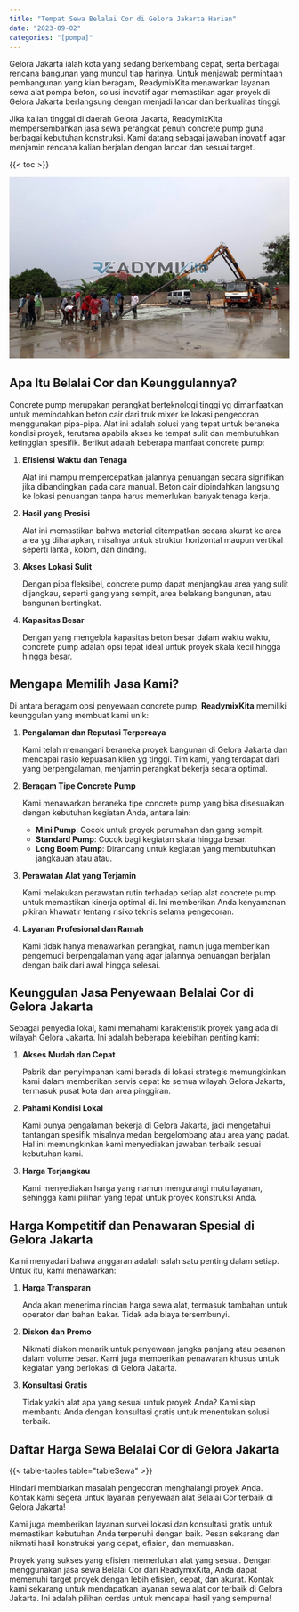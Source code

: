 ```yaml
---
title: "Tempat Sewa Belalai Cor di Gelora Jakarta Harian"
date: "2023-09-02"
categories: "[pompa]"
---
```


Gelora Jakarta ialah kota yang sedang berkembang cepat, serta berbagai rencana bangunan yang muncul tiap harinya. Untuk menjawab permintaan pembangunan yang kian beragam, ReadymixKita menawarkan layanan sewa alat pompa beton, solusi inovatif agar memastikan agar proyek di Gelora Jakarta berlangsung dengan menjadi lancar dan berkualitas tinggi.

Jika kalian tinggal di daerah Gelora Jakarta, ReadymixKita mempersembahkan jasa sewa perangkat penuh concrete pump guna berbagai kebutuhan konstruksi. Kami datang sebagai jawaban inovatif agar menjamin rencana kalian berjalan dengan lancar dan sesuai target.

{{< toc >}}

![Tempat Sewa Belalai Cor di Gelora Jakarta Harian](/images/pompa/sewa-pompa-07.jpg)

## Apa Itu Belalai Cor dan Keunggulannya?

Concrete pump merupakan perangkat berteknologi tinggi yg dimanfaatkan untuk memindahkan beton cair dari truk mixer ke lokasi pengecoran menggunakan pipa-pipa. Alat ini adalah solusi yang tepat untuk beraneka kondisi proyek, terutama apabila akses ke tempat sulit dan membutuhkan ketinggian spesifik. Berikut adalah beberapa manfaat concrete pump:

1. **Efisiensi Waktu dan Tenaga**

   Alat ini mampu mempercepatkan jalannya penuangan secara signifikan jika dibandingkan pada cara manual. Beton cair dipindahkan langsung ke lokasi penuangan tanpa harus memerlukan banyak tenaga kerja.

2. **Hasil yang Presisi**

   Alat ini memastikan bahwa material ditempatkan secara akurat ke area area yg diharapkan, misalnya untuk struktur horizontal maupun vertikal seperti lantai, kolom, dan dinding.

3. **Akses Lokasi Sulit**

   Dengan pipa fleksibel, concrete pump dapat menjangkau area yang sulit dijangkau, seperti gang yang sempit, area belakang bangunan, atau bangunan bertingkat.

4. **Kapasitas Besar**

   Dengan yang mengelola kapasitas beton besar dalam waktu waktu, concrete pump adalah opsi tepat ideal untuk proyek skala kecil hingga hingga besar.

## Mengapa Memilih Jasa Kami?

Di antara beragam opsi penyewaan concrete pump, **ReadymixKita** memiliki keunggulan yang membuat kami unik:

1. **Pengalaman dan Reputasi Terpercaya**

   Kami telah menangani beraneka proyek bangunan di Gelora Jakarta dan mencapai rasio kepuasan klien yg tinggi. Tim kami, yang terdapat dari yang berpengalaman, menjamin perangkat bekerja secara optimal.

2. **Beragam Tipe Concrete Pump**

   Kami menawarkan beraneka tipe concrete pump yang bisa disesuaikan dengan kebutuhan kegiatan Anda, antara lain:
   - **Mini Pump**: Cocok untuk proyek perumahan dan gang sempit.
   - **Standard Pump**: Cocok bagi kegiatan skala hingga besar.
   - **Long Boom Pump**: Dirancang untuk kegiatan yang membutuhkan jangkauan atau atau.

3. **Perawatan Alat yang Terjamin**

   Kami melakukan perawatan rutin terhadap setiap alat concrete pump untuk memastikan kinerja optimal di. Ini memberikan Anda kenyamanan pikiran khawatir tentang risiko teknis selama pengecoran.

4. **Layanan Profesional dan Ramah**

   Kami tidak hanya menawarkan perangkat, namun juga memberikan pengemudi berpengalaman yang agar jalannya penuangan berjalan dengan baik dari awal hingga selesai.

## Keunggulan Jasa Penyewaan Belalai Cor di Gelora Jakarta

Sebagai penyedia lokal, kami memahami karakteristik proyek yang ada di wilayah Gelora Jakarta. Ini adalah beberapa kelebihan penting kami:

1. **Akses Mudah dan Cepat**

   Pabrik dan penyimpanan kami berada di lokasi strategis memungkinkan kami dalam memberikan servis cepat ke semua wilayah Gelora Jakarta, termasuk pusat kota dan area pinggiran.

2. **Pahami Kondisi Lokal**

   Kami punya pengalaman bekerja di Gelora Jakarta, jadi mengetahui tantangan spesifik misalnya medan bergelombang atau area yang padat. Hal ini memungkinkan kami menyediakan jawaban terbaik sesuai kebutuhan kami.

3. **Harga Terjangkau**

   Kami menyediakan harga yang namun mengurangi mutu layanan, sehingga kami pilihan yang tepat untuk proyek konstruksi Anda.

## Harga Kompetitif dan Penawaran Spesial di Gelora Jakarta

Kami menyadari bahwa anggaran adalah salah satu penting dalam setiap. Untuk itu, kami menawarkan:

1. **Harga Transparan**

   Anda akan menerima rincian harga sewa alat, termasuk tambahan untuk operator dan bahan bakar. Tidak ada biaya tersembunyi.

2. **Diskon dan Promo**

   Nikmati diskon menarik untuk penyewaan jangka panjang atau pesanan dalam volume besar. Kami juga memberikan penawaran khusus untuk kegiatan yang berlokasi di Gelora Jakarta.

3. **Konsultasi Gratis**

   Tidak yakin alat apa yang sesuai untuk proyek Anda? Kami siap membantu Anda dengan konsultasi gratis untuk menentukan solusi terbaik.

## Daftar Harga Sewa Belalai Cor di Gelora Jakarta

{{< table-tables table="tableSewa" >}}

Hindari membiarkan masalah pengecoran menghalangi proyek Anda. Kontak kami segera untuk layanan penyewaan alat Belalai Cor terbaik di Gelora Jakarta!

Kami juga memberikan layanan survei lokasi dan konsultasi gratis untuk memastikan kebutuhan Anda terpenuhi dengan baik. Pesan sekarang dan nikmati hasil konstruksi yang cepat, efisien, dan memuaskan.

Proyek yang sukses yang efisien memerlukan alat yang sesuai. Dengan menggunakan jasa sewa Belalai Cor dari ReadymixKita, Anda dapat memenuhi target proyek dengan lebih efisien, cepat, dan akurat. Kontak kami sekarang untuk mendapatkan layanan sewa alat cor terbaik di Gelora Jakarta. Ini adalah pilihan cerdas untuk mencapai hasil yang sempurna!